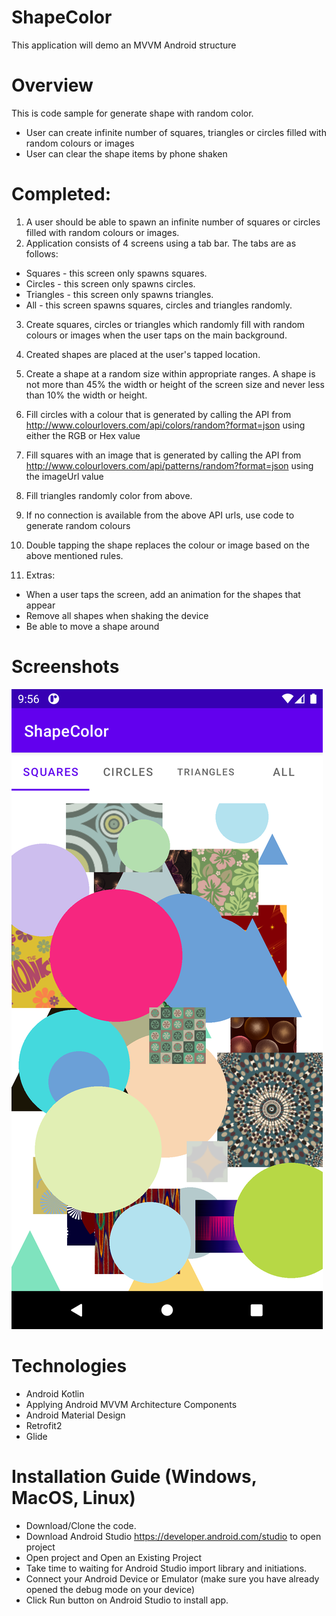 # ShapeColor
This application will demo an MVVM Android structure

# Overview
This is code sample for generate shape with random color.
- User can create infinite number of squares, triangles or circles filled with random colours or images
- User can clear the shape items by phone shaken

# Completed:
1. A user should be able to spawn an infinite number of squares or circles filled with random colours or images.
2. Application consists of 4 screens using a tab bar. The tabs are as follows:
  - Squares - this screen only spawns squares.
  - Circles - this screen only spawns circles.
  - Triangles - this screen only spawns triangles.
  - All - this screen spawns squares, circles and triangles randomly.
3. Create squares, circles or triangles which randomly fill with random colours or images when the user taps on the main background.
4. Created shapes are placed at the user's tapped location.
5. Create a shape at a random size within appropriate ranges. A shape is not more than 45% the width or height of the screen size and never less than 10% the width or height.
5. Fill circles with a colour that is generated by calling the API from http://www.colourlovers.com/api/colors/random?format=json using either the RGB or Hex value
6. Fill squares with an image that is generated by calling the API from http://www.colourlovers.com/api/patterns/random?format=json using the imageUrl value
7. Fill triangles randomly color from above.
8. If no connection is available from the above API urls, use code to generate random colours
9. Double tapping the shape replaces the colour or image based on the above mentioned rules.

10. Extras:
 - When a user taps the screen, add an animation for the shapes that appear
 - Remove all shapes when shaking the device
 - Be able to move a shape around
 
# Screenshots
 
 ![](media/screenshot1.png)
 
# Technologies
- Android Kotlin
- Applying Android MVVM Architecture Components
- Android Material Design
- Retrofit2
- Glide

# Installation Guide (Windows, MacOS, Linux)
- Download/Clone the code.
- Download Android Studio https://developer.android.com/studio to open project
- Open project and Open an Existing Project
- Take time to waiting for Android Studio import library and initiations.
- Connect your Android Device or Emulator (make sure you have already opened the debug mode on your device)
- Click Run button on Android Studio to install app.


